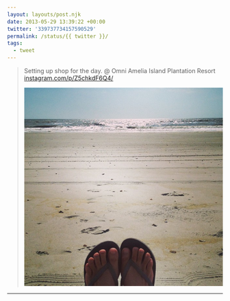 ```yaml
---
layout: layouts/post.njk
date: 2013-05-29 13:39:22 +00:00
twitter: '339737734157590529'
permalink: /status/{{ twitter }}/
tags: 
  - tweet
---
```


> Setting up shop for the day. @ Omni Amelia Island Plantation Resort [instagram.com/p/Z5chkdF6Q4/](http://instagram.com/p/Z5chkdF6Q4/)
> 
> ![a pair of feed on the beach](/img/_insta/11271026_891441747568085_843177540_n.jpg)

---
